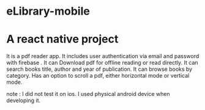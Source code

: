 # eLibrary-mobile
# A react native project
It is a pdf reader app.
It includes user authentication via email and password with firebase .
It can Download pdf for offline reading or read directly.
It can search books title, author and year of publication.
It can browse books by category.
Has an option to scroll a pdf, either horizontal mode or vertical mode. 

note : I did not test it on ios. I used physical android device when developing it.
